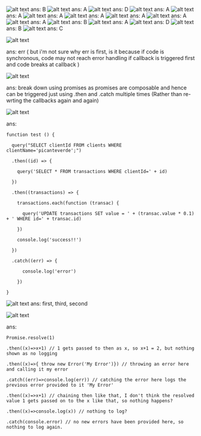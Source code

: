 ![alt text](imgs/1.png?raw=true 'start')
ans: B
![alt text](imgs/2.png?raw=true 'start')
ans: A
![alt text](imgs/3.png?raw=true 'start')
ans: D
![alt text](imgs/4.png?raw=true 'start')
ans: A
![alt text](imgs/5.png?raw=true 'start')
ans: A
![alt text](imgs/6.png?raw=true 'start')
ans: A
![alt text](imgs/7.png?raw=true 'start')
ans: A
![alt text](imgs/8.png?raw=true 'start')
ans: A
![alt text](imgs/9.png?raw=true 'start')
ans: A
![alt text](imgs/10.png?raw=true 'start')
ans: A
![alt text](imgs/11.png?raw=true 'start')
ans: B
![alt text](imgs/12.png?raw=true 'start')
ans: A
![alt text](imgs/13.png?raw=true 'start')
ans: D
![alt text](imgs/14.png?raw=true 'start')
ans: B
![alt text](imgs/15.png?raw=true 'start')
ans: C

![alt text](imgs/16.png?raw=true 'start')
<br />

ans: err ( but i'm not sure why err is first, is it because if code is synchronous, code may not reach error handling if callback is triggered first and code breaks at callback )

![alt text](imgs/17.png?raw=true 'start')

ans: break down using promises as promises are composable and hence can be triggered just using .then and .catch multiple times (Rather than re-wrting the callbacks again and again)

![alt text](imgs/18.png?raw=true 'start')

ans:

```
function test () {

  query("SELECT clientId FROM clients WHERE clientName='picanteverde';")

  .then((id) => {

    query('SELECT * FROM transactions WHERE clientId=' + id)

  })

  .then((transactions) => {

    transactions.each(function (transac) {

      query('UPDATE transactions SET value = ' + (transac.value * 0.1) + ' WHERE id=' + transac.id)

    })

    console.log('success!!')

  })

  .catch((err) => {

      console.log('error')

    })

}
```

![alt text](imgs/19.png?raw=true 'start')
ans: first, third, second

![alt text](imgs/20.png?raw=true 'start')

ans:

```
Promise.resolve(1)

.then((x)=>x+1) // 1 gets passed to then as x, so x+1 = 2, but nothing shown as no logging

.then((x)=>{ throw new Error('My Error')}) // throwing an error here and calling it my error

.catch((err)=>console.log(err)) // catching the error here logs the previous error provided to it 'My Error'

.then((x)=>x+1) // chaining then like that, I don't think the resolved value 1 gets passed on to the x like that, so nothing happens?

.then((x)=>console.log(x)) // nothing to log?

.catch(console.error) // no new errors have been provided here, so nothing to log again.
```
